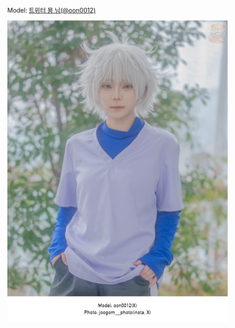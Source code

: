 ﻿---
dddd: 2024.02.18 일페
nickname: 묭
sns_type: x
sns_id: oon0012
---

<a name="oon0012"></a>
Model: <a href="https://x.com/oon0012" target="_blank">트위터 묭 님(@oon0012)</a>

![sPxMksFt.jpg](/assets/img/2024/02-18/sPxMksFt.jpg)